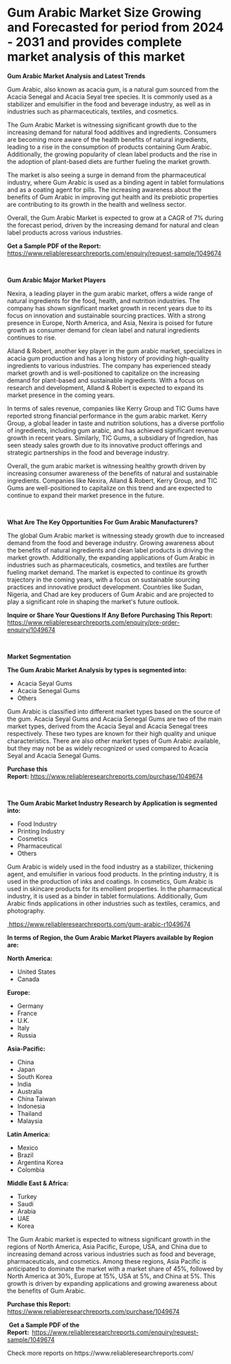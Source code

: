 <p><h1>Gum Arabic Market Size Growing and Forecasted for period from 2024 - 2031 and provides complete market analysis of this market</h1></p><p><strong>Gum Arabic Market Analysis and Latest Trends</strong></p>
<p><p>Gum Arabic, also known as acacia gum, is a natural gum sourced from the Acacia Senegal and Acacia Seyal tree species. It is commonly used as a stabilizer and emulsifier in the food and beverage industry, as well as in industries such as pharmaceuticals, textiles, and cosmetics.</p><p>The Gum Arabic Market is witnessing significant growth due to the increasing demand for natural food additives and ingredients. Consumers are becoming more aware of the health benefits of natural ingredients, leading to a rise in the consumption of products containing Gum Arabic. Additionally, the growing popularity of clean label products and the rise in the adoption of plant-based diets are further fueling the market growth.</p><p>The market is also seeing a surge in demand from the pharmaceutical industry, where Gum Arabic is used as a binding agent in tablet formulations and as a coating agent for pills. The increasing awareness about the benefits of Gum Arabic in improving gut health and its prebiotic properties are contributing to its growth in the health and wellness sector.</p><p>Overall, the Gum Arabic Market is expected to grow at a CAGR of 7% during the forecast period, driven by the increasing demand for natural and clean label products across various industries.</p></p>
<p><strong>Get a Sample PDF of the Report:&nbsp;</strong> <a href="https://www.reliableresearchreports.com/enquiry/request-sample/1049674">https://www.reliableresearchreports.com/enquiry/request-sample/1049674</a></p>
<p>&nbsp;</p>
<p><strong>Gum Arabic Major Market Players</strong></p>
<p><p>Nexira, a leading player in the gum arabic market, offers a wide range of natural ingredients for the food, health, and nutrition industries. The company has shown significant market growth in recent years due to its focus on innovation and sustainable sourcing practices. With a strong presence in Europe, North America, and Asia, Nexira is poised for future growth as consumer demand for clean label and natural ingredients continues to rise.</p><p>Alland & Robert, another key player in the gum arabic market, specializes in acacia gum production and has a long history of providing high-quality ingredients to various industries. The company has experienced steady market growth and is well-positioned to capitalize on the increasing demand for plant-based and sustainable ingredients. With a focus on research and development, Alland & Robert is expected to expand its market presence in the coming years.</p><p>In terms of sales revenue, companies like Kerry Group and TIC Gums have reported strong financial performance in the gum arabic market. Kerry Group, a global leader in taste and nutrition solutions, has a diverse portfolio of ingredients, including gum arabic, and has achieved significant revenue growth in recent years. Similarly, TIC Gums, a subsidiary of Ingredion, has seen steady sales growth due to its innovative product offerings and strategic partnerships in the food and beverage industry.</p><p>Overall, the gum arabic market is witnessing healthy growth driven by increasing consumer awareness of the benefits of natural and sustainable ingredients. Companies like Nexira, Alland & Robert, Kerry Group, and TIC Gums are well-positioned to capitalize on this trend and are expected to continue to expand their market presence in the future.</p></p>
<p>&nbsp;</p>
<p><strong>What Are The Key Opportunities For Gum Arabic Manufacturers?</strong></p>
<p><p>The global Gum Arabic market is witnessing steady growth due to increased demand from the food and beverage industry. Growing awareness about the benefits of natural ingredients and clean label products is driving the market growth. Additionally, the expanding applications of Gum Arabic in industries such as pharmaceuticals, cosmetics, and textiles are further fueling market demand. The market is expected to continue its growth trajectory in the coming years, with a focus on sustainable sourcing practices and innovative product development. Countries like Sudan, Nigeria, and Chad are key producers of Gum Arabic and are projected to play a significant role in shaping the market's future outlook.</p></p>
<p><strong>Inquire or Share Your Questions If Any Before Purchasing This Report:</strong> <a href="https://www.reliableresearchreports.com/enquiry/pre-order-enquiry/1049674">https://www.reliableresearchreports.com/enquiry/pre-order-enquiry/1049674</a></p>
<p>&nbsp;</p>
<p><strong>Market Segmentation</strong></p>
<p><strong>The Gum Arabic Market Analysis by types is segmented into:</strong></p>
<p><ul><li>Acacia Seyal Gums</li><li>Acacia Senegal Gums</li><li>Others</li></ul></p>
<p><p>Gum Arabic is classified into different market types based on the source of the gum. Acacia Seyal Gums and Acacia Senegal Gums are two of the main market types, derived from the Acacia Seyal and Acacia Senegal trees respectively. These two types are known for their high quality and unique characteristics. There are also other market types of Gum Arabic available, but they may not be as widely recognized or used compared to Acacia Seyal and Acacia Senegal Gums.</p></p>
<p><strong>Purchase this Report:&nbsp;</strong><a href="https://www.reliableresearchreports.com/purchase/1049674">https://www.reliableresearchreports.com/purchase/1049674</a></p>
<p>&nbsp;</p>
<p><strong>The Gum Arabic Market Industry Research by Application is segmented into:</strong></p>
<p><ul><li>Food Industry</li><li>Printing Industry</li><li>Cosmetics</li><li>Pharmaceutical</li><li>Others</li></ul></p>
<p><p>Gum Arabic is widely used in the food industry as a stabilizer, thickening agent, and emulsifier in various food products. In the printing industry, it is used in the production of inks and coatings. In cosmetics, Gum Arabic is used in skincare products for its emollient properties. In the pharmaceutical industry, it is used as a binder in tablet formulations. Additionally, Gum Arabic finds applications in other industries such as textiles, ceramics, and photography.</p></p>
<p><a href="https://www.reliableresearchreports.com/gum-arabic-r1049674">&nbsp;https://www.reliableresearchreports.com/gum-arabic-r1049674</a></p>
<p><strong>In terms of Region, the Gum Arabic Market Players available by Region are:</strong></p>
<p>
    <p> <strong> North America: </strong>
        <ul>
            <li>United States</li>
            <li>Canada</li>
        </ul>
        </p> 
    <p> <strong> Europe: </strong>
        <ul>
            <li>Germany</li>
            <li>France</li>
            <li>U.K.</li>
            <li>Italy</li>
            <li>Russia</li>
        </ul>
        </p> 
    <p> <strong> Asia-Pacific: </strong>
        <ul>
            <li>China</li>
            <li>Japan</li>
            <li>South Korea</li>
            <li>India</li>
            <li>Australia</li>
            <li>China Taiwan</li>
            <li>Indonesia</li>
            <li>Thailand</li>
            <li>Malaysia</li>
        </ul>
        </p> 
    <p> <strong> Latin America: </strong>
        <ul>
            <li>Mexico</li>
            <li>Brazil</li>
            <li>Argentina Korea</li>
            <li>Colombia</li>
        </ul>
        </p> 
    <p> <strong> Middle East & Africa: </strong>
        <ul>
            <li>Turkey</li>
            <li>Saudi</li>
            <li>Arabia</li>
            <li>UAE</li>
            <li>Korea</li>
        </ul>
    </p>
    </p>
<p><p>The Gum Arabic market is expected to witness significant growth in the regions of North America, Asia Pacific, Europe, USA, and China due to increasing demand across various industries such as food and beverage, pharmaceuticals, and cosmetics. Among these regions, Asia Pacific is anticipated to dominate the market with a market share of 45%, followed by North America at 30%, Europe at 15%, USA at 5%, and China at 5%. This growth is driven by expanding applications and growing awareness about the benefits of Gum Arabic.</p></p>
<p><strong>Purchase this Report: </strong><a href="https://www.reliableresearchreports.com/purchase/1049674">https://www.reliableresearchreports.com/purchase/1049674</a></p>
<p>&nbsp;<strong>Get a Sample PDF of the Report:&nbsp;&nbsp;</strong><a href="https://www.reliableresearchreports.com/enquiry/request-sample/1049674">https://www.reliableresearchreports.com/enquiry/request-sample/1049674</a></p>
<p><strong></strong></p>
<p>Check more reports on https://www.reliableresearchreports.com/</p>